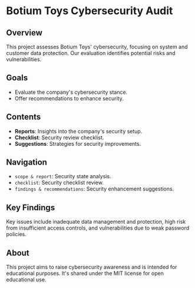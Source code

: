 # Botium Toys Cybersecurity Audit

## Overview
This project assesses Botium Toys' cybersecurity, focusing on system and customer data protection. Our evaluation identifies potential risks and vulnerabilities.

## Goals
- Evaluate the company's cybersecurity stance.
- Offer recommendations to enhance security.

## Contents
- **Reports**: Insights into the company's security setup.
- **Checklist**: Security review checklist.
- **Suggestions**: Strategies for security improvements.

## Navigation
- `scope & report`: Security state analysis.
- `checklist`: Security checklist review.
- `findings & recommendations`: Security enhancement suggestions.

## Key Findings
Key issues include inadequate data management and protection, high risk from insufficient access controls, and vulnerabilities due to weak password policies.

## About
This project aims to raise cybersecurity awareness and is intended for educational purposes. It's shared under the MIT license for open educational use.
